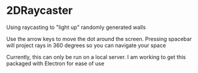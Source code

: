 # 2DRaycaster
Using raycasting to "light up" randomly generated walls

Use the arrow keys to move the dot around the screen. Pressing spacebar will 
project rays in 360 degrees so you can navigate your space

Currently, this can only be run on a local server. I am working to get this packaged with Electron for ease of use
